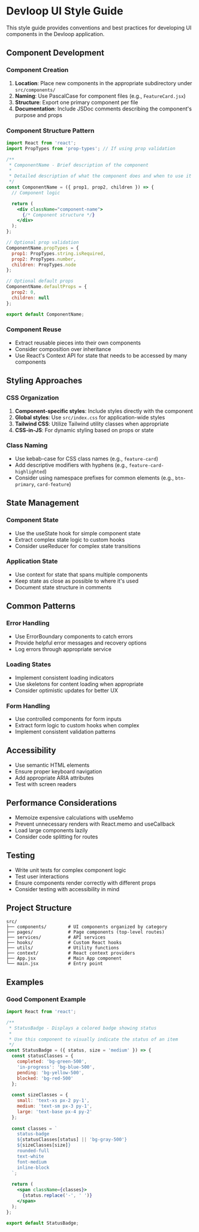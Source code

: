 # Devloop UI Style Guide

This style guide provides conventions and best practices for developing UI components in the Devloop application.

## Component Development

### Component Creation

1. **Location**: Place new components in the appropriate subdirectory under `src/components/`
2. **Naming**: Use PascalCase for component files (e.g., `FeatureCard.jsx`)
3. **Structure**: Export one primary component per file
4. **Documentation**: Include JSDoc comments describing the component's purpose and props

### Component Structure Pattern

```jsx
import React from 'react';
import PropTypes from 'prop-types'; // If using prop validation

/**
 * ComponentName - Brief description of the component
 * 
 * Detailed description of what the component does and when to use it
 */
const ComponentName = ({ prop1, prop2, children }) => {
  // Component logic

  return (
    <div className="component-name">
      {/* Component structure */}
    </div>
  );
};

// Optional prop validation
ComponentName.propTypes = {
  prop1: PropTypes.string.isRequired,
  prop2: PropTypes.number,
  children: PropTypes.node
};

// Optional default props
ComponentName.defaultProps = {
  prop2: 0,
  children: null
};

export default ComponentName;
```

### Component Reuse

- Extract reusable pieces into their own components
- Consider composition over inheritance
- Use React's Context API for state that needs to be accessed by many components

## Styling Approaches

### CSS Organization

1. **Component-specific styles**: Include styles directly with the component
2. **Global styles**: Use `src/index.css` for application-wide styles
3. **Tailwind CSS**: Utilize Tailwind utility classes when appropriate
4. **CSS-in-JS**: For dynamic styling based on props or state

### Class Naming

- Use kebab-case for CSS class names (e.g., `feature-card`)
- Add descriptive modifiers with hyphens (e.g., `feature-card-highlighted`)
- Consider using namespace prefixes for common elements (e.g., `btn-primary`, `card-feature`)

## State Management

### Component State

- Use the useState hook for simple component state
- Extract complex state logic to custom hooks
- Consider useReducer for complex state transitions

### Application State

- Use context for state that spans multiple components
- Keep state as close as possible to where it's used
- Document state structure in comments

## Common Patterns

### Error Handling

- Use ErrorBoundary components to catch errors
- Provide helpful error messages and recovery options
- Log errors through appropriate service

### Loading States

- Implement consistent loading indicators
- Use skeletons for content loading when appropriate
- Consider optimistic updates for better UX

### Form Handling

- Use controlled components for form inputs
- Extract form logic to custom hooks when complex
- Implement consistent validation patterns

## Accessibility

- Use semantic HTML elements
- Ensure proper keyboard navigation
- Add appropriate ARIA attributes
- Test with screen readers

## Performance Considerations

- Memoize expensive calculations with useMemo
- Prevent unnecessary renders with React.memo and useCallback
- Load large components lazily
- Consider code splitting for routes

## Testing

- Write unit tests for complex component logic
- Test user interactions
- Ensure components render correctly with different props
- Consider testing with accessibility in mind

## Project Structure

```
src/
├── components/        # UI components organized by category
├── pages/             # Page components (top-level routes)
├── services/          # API services
├── hooks/             # Custom React hooks
├── utils/             # Utility functions
├── context/           # React context providers
├── App.jsx            # Main App component
└── main.jsx           # Entry point
```

## Examples

### Good Component Example

```jsx
import React from 'react';

/**
 * StatusBadge - Displays a colored badge showing status
 * 
 * Use this component to visually indicate the status of an item
 */
const StatusBadge = ({ status, size = 'medium' }) => {
  const statusClasses = {
    completed: 'bg-green-500',
    'in-progress': 'bg-blue-500',
    pending: 'bg-yellow-500',
    blocked: 'bg-red-500'
  };
  
  const sizeClasses = {
    small: 'text-xs px-2 py-1',
    medium: 'text-sm px-3 py-1',
    large: 'text-base px-4 py-2'
  };
  
  const classes = `
    status-badge
    ${statusClasses[status] || 'bg-gray-500'}
    ${sizeClasses[size]}
    rounded-full
    text-white
    font-medium
    inline-block
  `;
  
  return (
    <span className={classes}>
      {status.replace('-', ' ')}
    </span>
  );
};

export default StatusBadge;
```